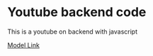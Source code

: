 # Youtube backend code

This is a youtube on backend with javascript

[Model Link](https://app.eraser.io/workspace/4fDtLH4sadf1IkU9pDBn?origin=share)
